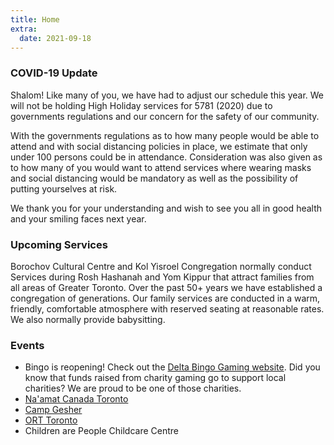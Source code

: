 ```yaml
---
title: Home
extra:
  date: 2021-09-18
---
```


### COVID-19 Update

Shalom! Like many of you, we have had to adjust our schedule this year. We will not be holding High Holiday services for 5781 (2020) due to governments regulations and our concern for the safety of our community.

With the governments regulations as to how many people would be able to attend and with social distancing policies in place, we estimate that only under 100 persons could be in attendance. Consideration was also given as to how many of you would want to attend services where wearing masks and social distancing would be mandatory as well as the possibility of putting yourselves at risk.

We thank you for your understanding and wish to see you all in good health and your smiling faces next year.

### Upcoming Services

Borochov Cultural Centre and Kol Yisroel Congregation normally conduct Services during Rosh Hashanah and Yom Kippur that attract families from all areas of Greater Toronto. Over the past 50+ years we have established a congregation of generations. Our family services are conducted in a warm, friendly, comfortable atmosphere with reserved seating at reasonable rates.  We also normally provide babysitting.

### Events

- Bingo is reopening! Check out the [Delta Bingo Gaming website](https://deltabingo.com/our-locations/downsview/). Did you know that funds raised from charity gaming go to support local charities? We are proud to be one of those charities.
- [Na'amat Canada Toronto](http://naamat.com/toronto)
- [Camp Gesher](https://campgesher.com)
- [ORT Toronto](https://ort-toronto.org/upcoming-events/)
- Children are People Childcare Centre

<!-- How long has it been since you have attended a Shabbat Service and really enjoyed it?

How long has it been since you have heard a Baal Tefillah that brought back memories of a real "Haymish" Service?

How long has it been since you have enjoyed a Kiddush after a service in a friendly, warm, pleasant atmosphere?

Welcome to KOL YISROEL CONGREGATION where we offer all that and much more!

Kol Yisroel Congregation strives to make the joy of Jewish living accessible and relevant to all.

Our congregation meets for Rosh Chodesh and other major holidays. Click here to see our schedule.

We welcome and enjoy Bar/Bat Mitzvahs, baby namings and other family celebrations. High Holiday Services are also conducted.

We invite and encourage you and your family to explore our Shul. -->
